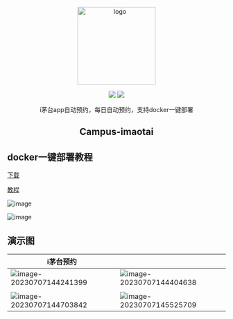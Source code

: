 <p align="center"><a href="https://oddfar.com/" target="_blank" rel="noopener noreferrer"><img width="180" src="https://note.oddfar.com/img/web.png" alt="logo"></a></p>

<p align="center">
  <a href="https://github.com/oddfar/campus-imaotai/stargazers"><img src="https://img.shields.io/github/stars/oddfar/campus-imaotai.svg"></a>
	<a href="https://github.com/oddfar/campus-imaotai/blob/master/LICENSE"><img src="https://img.shields.io/github/license/oddfar/campus-imaotai.svg"></a>
</p>

<p align="center"> i茅台app自动预约，每日自动预约，支持docker一键部署</p>

<h2 align="center">Campus-imaotai</h2>


## docker一键部署教程

[下载](https://github.com/xiankaiyao/campus-imaotai/releases/tag/v1.0.12)

[教程](https://github.com/oddfar/campus-imaotai/wiki/%E9%83%A8%E7%BD%B2%E9%A1%B9%E7%9B%AE)

![image](https://github.com/King0420/campus-imaotai/assets/104044278/7aad01e2-05fe-4e60-b115-bfc93b3e8151)

![image](https://github.com/King0420/campus-imaotai/assets/104044278/91714a4a-6710-45ca-9ab9-75f925447d86)


## 演示图


| i茅台预约                                                    |                                                              |
| ------------------------------------------------------------ | ------------------------------------------------------------ |
| ![image-20230707144241399](https://gcore.jsdelivr.net/gh/oddfar/campus-imaotai/.github/image-20230707144241399.png) | ![image-20230707144404638](https://gcore.jsdelivr.net/gh/oddfar/campus-imaotai/.github/image-20230707144404638.png) |
|                                                              |                                                              |
| ![image-20230707144703842](https://gcore.jsdelivr.net/gh/oddfar/campus-imaotai/.github/image-20230707144703842.png) | ![image-20230707145525709](https://gcore.jsdelivr.net/gh/oddfar/campus-imaotai/.github/image-20230707145525709.png) |





